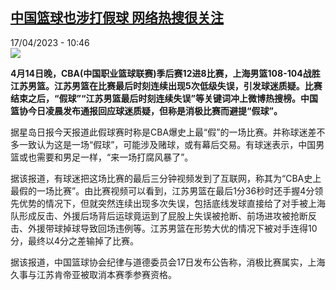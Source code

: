 <!--1681722904000-->
[中国篮球也涉打假球 网络热搜很关注](https://www.rfi.fr/cn/%E4%B8%AD%E5%9B%BD/20230417-%E4%B8%AD%E5%9B%BD%E7%AF%AE%E7%90%83%E4%B9%9F%E6%B6%89%E6%89%93%E5%81%87%E7%90%83-%E7%BD%91%E7%BB%9C%E7%83%AD%E6%90%9C%E5%BE%88%E5%85%B3%E6%B3%A8)
------

<div>17/04/2023 - 10:46</div><img src="https://s.rfi.fr/media/display/3f1ec58c-dcfc-11ed-853e-005056bf30b7/w:1280/p:16x9/lqt%29.jpg"><p><strong>4月14日晚，CBA(中国职业篮球联赛)季后赛12进8比赛，上海男篮108-104战胜江苏男篮。江苏男篮在比赛最后时刻连续出现5次低级失误，引发球迷质疑。比赛结束之后，“假球”“江苏男篮最后时刻连续失误”等关键词冲上微博热搜榜。中国篮协今日凌晨发布通报回应球迷质疑，但称是消极比赛而避提“假球”。                    </strong></p><div><p>据星岛日报今天报道此假球赛时称是CBA爆史上最“假”的一场比赛。并称球迷差不多一致认为这是一场“假球”，可能涉及赌球，或有幕后交易。有球迷表示，中国男篮或也需要和男足一样，“来一场打腐风暴了”。</p><p>据该报道，有球迷把这场比赛的最后三分钟视频发到了互联网，称其为“CBA史上最假的一场比赛”。由比赛视频可以看到，江苏男篮在最后1分36秒时还手握4分领先优势的情况下，但就突然连续出现多次失误，包括底线发球直接给了对手被上海队形成反击、外援后场背后运球竟运到了屁股上失误被抢断、前场进攻被抢断反击、外援带球掉球导致回场违例等。江苏男篮在形势大优的情况下被对手连得10分，最终以4分之差输掉了比赛。</p><p>据该报道，中国篮球协会纪律与道德委员会17日发布公告称，消极比赛属实，上海久事与江苏肯帝亚被取消本赛季参赛资格。</p><div data-selfpromo-newsletter></div><div data-selfpromo-app></div></div>
